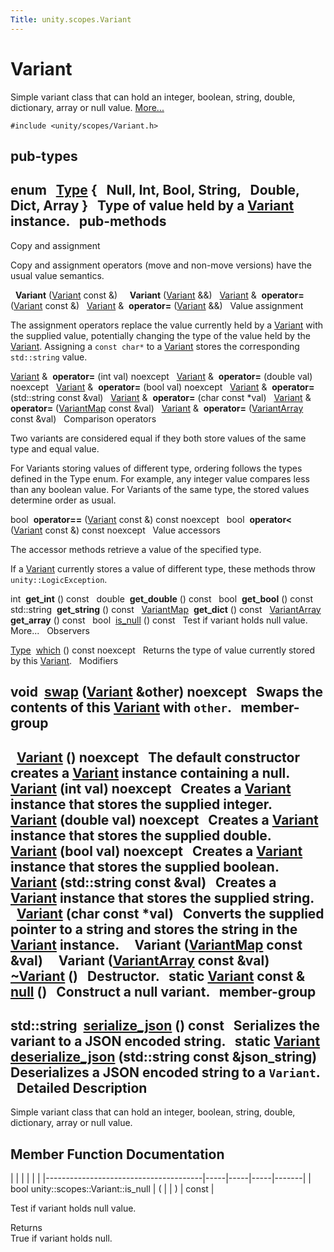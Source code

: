 ```yaml
---
Title: unity.scopes.Variant
---
```

        
Variant
=======

Simple variant class that can hold an integer, boolean, string, double, dictionary, array or null value. [More...](#details)

`#include <unity/scopes/Variant.h>`

pub-types
-----------------------------------------

<span id="a84e79f64156503599a549d86230a2cf5" class="anchor"></span>enum  
<a href="#a84e79f64156503599a549d86230a2cf5">Type</a> {
  **Null**, **Int**, **Bool**, **String**,
  **Double**, **Dict**, **Array**
}
 
Type of value held by a <a href="index.html" title="Simple variant class that can hold an integer, boolean, string, double, dictionary, array or null value. ">Variant</a> instance.
 
pub-methods
------------------------------------------------------

Copy and assignment

Copy and assignment operators (move and non-move versions) have the usual value semantics.

 
**Variant** (<a href="index.html">Variant</a> const &)
 
 
**Variant** (<a href="index.html">Variant</a> &&)
 
<a href="index.html">Variant</a> & 
**operator=** (<a href="index.html">Variant</a> const &)
 
<a href="index.html">Variant</a> & 
**operator=** (<a href="index.html">Variant</a> &&)
 
Value assignment

The assignment operators replace the value currently held by a <a href="index.html" title="Simple variant class that can hold an integer, boolean, string, double, dictionary, array or null value. ">Variant</a> with the supplied value, potentially changing the type of the value held by the <a href="index.html" title="Simple variant class that can hold an integer, boolean, string, double, dictionary, array or null value. ">Variant</a>. Assigning a `const char*` to a <a href="index.html" title="Simple variant class that can hold an integer, boolean, string, double, dictionary, array or null value. ">Variant</a> stores the corresponding `std::string` value.

<a href="index.html">Variant</a> & 
**operator=** (int val) noexcept
 
<a href="index.html">Variant</a> & 
**operator=** (double val) noexcept
 
<a href="index.html">Variant</a> & 
**operator=** (bool val) noexcept
 
<a href="index.html">Variant</a> & 
**operator=** (std::string const &val)
 
<a href="index.html">Variant</a> & 
**operator=** (char const \*val)
 
<a href="index.html">Variant</a> & 
**operator=** (<a href="unity.scopes.md#ad5d8ccfa11a327fca6f3e4cee11f4c10">VariantMap</a> const &val)
 
<a href="index.html">Variant</a> & 
**operator=** (<a href="unity.scopes.md#aa3bf32d584efd902bca79698a07dd934">VariantArray</a> const &val)
 
Comparison operators

Two variants are considered equal if they both store values of the same type and equal value.

For Variants storing values of different type, ordering follows the types defined in the Type enum. For example, any integer value compares less than any boolean value. For Variants of the same type, the stored values determine order as usual.

bool 
**operator==** (<a href="index.html">Variant</a> const &) const noexcept
 
bool 
**operator&lt;** (<a href="index.html">Variant</a> const &) const noexcept
 
Value accessors

The accessor methods retrieve a value of the specified type.

If a <a href="index.html" title="Simple variant class that can hold an integer, boolean, string, double, dictionary, array or null value. ">Variant</a> currently stores a value of different type, these methods throw `unity::LogicException`.

int 
**get\_int** () const
 
double 
**get\_double** () const
 
bool 
**get\_bool** () const
 
std::string 
**get\_string** () const
 
<a href="unity.scopes.md#ad5d8ccfa11a327fca6f3e4cee11f4c10">VariantMap</a> 
**get\_dict** () const
 
<a href="unity.scopes.md#aa3bf32d584efd902bca79698a07dd934">VariantArray</a> 
**get\_array** () const
 
bool 
<a href="#abcbee9f21657da6ccabff844bb5f472f">is_null</a> () const
 
Test if variant holds null value. More...
 
Observers

<a href="#a84e79f64156503599a549d86230a2cf5">Type</a> 
<a href="#a5d5234019ce1069df485d539852f23be">which</a> () const noexcept
 
Returns the type of value currently stored by this <a href="index.html" title="Simple variant class that can hold an integer, boolean, string, double, dictionary, array or null value. ">Variant</a>.
 
Modifiers

void 
<a href="#a84e3a3281dd078fc7a690e17104f0c07">swap</a> (<a href="index.html">Variant</a> &other) noexcept
 
Swaps the contents of this <a href="index.html" title="Simple variant class that can hold an integer, boolean, string, double, dictionary, array or null value. ">Variant</a> with `other`.
 
member-group
-----------------------------------------------------------

 
<a href="#afb7dc4ba8297d82003009cd5e22a0056">Variant</a> () noexcept
 
The default constructor creates a <a href="index.html" title="Simple variant class that can hold an integer, boolean, string, double, dictionary, array or null value. ">Variant</a> instance containing a null.
 
 
<a href="#a4c011541041207fb0aac2455a004dd91">Variant</a> (int val) noexcept
 
Creates a <a href="index.html" title="Simple variant class that can hold an integer, boolean, string, double, dictionary, array or null value. ">Variant</a> instance that stores the supplied integer.
 
 
<a href="#aa0965c3cf5bf396709b90f88e9e84069">Variant</a> (double val) noexcept
 
Creates a <a href="index.html" title="Simple variant class that can hold an integer, boolean, string, double, dictionary, array or null value. ">Variant</a> instance that stores the supplied double.
 
 
<a href="#a10b5eeaa5716be6e87878e9abfa4a54d">Variant</a> (bool val) noexcept
 
Creates a <a href="index.html" title="Simple variant class that can hold an integer, boolean, string, double, dictionary, array or null value. ">Variant</a> instance that stores the supplied boolean.
 
 
<a href="#aeef78caa145819293d14672537f299f2">Variant</a> (std::string const &val)
 
Creates a <a href="index.html" title="Simple variant class that can hold an integer, boolean, string, double, dictionary, array or null value. ">Variant</a> instance that stores the supplied string.
 
 
<a href="#a5608d071cccb81fa5f6840210df332c9">Variant</a> (char const \*val)
 
Converts the supplied pointer to a string and stores the string in the <a href="index.html" title="Simple variant class that can hold an integer, boolean, string, double, dictionary, array or null value. ">Variant</a> instance.
 
 
**Variant** (<a href="unity.scopes.md#ad5d8ccfa11a327fca6f3e4cee11f4c10">VariantMap</a> const &val)
 
 
**Variant** (<a href="unity.scopes.md#aa3bf32d584efd902bca79698a07dd934">VariantArray</a> const &val)
 
 
<a href="#ac03ed47f49e4c5f4ec4d4a663fdd3945">~Variant</a> ()
 
Destructor.
 
static <a href="index.html">Variant</a> const & 
<a href="#a2bd2d5425fdec9af9340c22e3b47ac1c">null</a> ()
 
Construct a null variant.
 
member-group
---------------------------------------------

std::string 
<a href="#a60d63bafa627e24f14c39790573b34db">serialize_json</a> () const
 
Serializes the variant to a JSON encoded string.
 
static <a href="index.html">Variant</a> 
<a href="#aa2defbe2d1601c38c2a2188eb547b44b">deserialize_json</a> (std::string const &json\_string)
 
Deserializes a JSON encoded string to a `Variant`.
 
<span id="details"></span>
Detailed Description
--------------------

Simple variant class that can hold an integer, boolean, string, double, dictionary, array or null value.

Member Function Documentation
-----------------------------

<span id="abcbee9f21657da6ccabff844bb5f472f" class="anchor"></span>
|                                       |     |     |     |       |
|---------------------------------------|-----|-----|-----|-------|
| bool unity::scopes::Variant::is\_null | (   |     | )   | const |

Test if variant holds null value.

Returns  
True if variant holds null.

